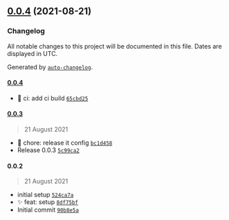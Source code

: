## [0.0.4](https://github.com/linbudu599/node-lib-starter/compare/0.0.3...0.0.4) (2021-08-21)

### Changelog

All notable changes to this project will be documented in this file. Dates are displayed in UTC.

Generated by [`auto-changelog`](https://github.com/CookPete/auto-changelog).

#### [0.0.4](https://github.com/linbudu599/node-lib-starter/compare/0.0.3...0.0.4)

- :construction_worker: ci: add ci build [`65cbd25`](https://github.com/linbudu599/node-lib-starter/commit/65cbd25cc5cf43104e97323cbbcce3538da63162)

#### [0.0.3](https://github.com/linbudu599/node-lib-starter/compare/0.0.2...0.0.3)

> 21 August 2021

- :wrench: chore: release it config [`bc1d458`](https://github.com/linbudu599/node-lib-starter/commit/bc1d458600a355ce0b78f6f739f3c91226e50230)
- Release 0.0.3 [`5c99ca2`](https://github.com/linbudu599/node-lib-starter/commit/5c99ca2f2bb215ebcaecd2f39513238cfb36f256)

#### 0.0.2

> 21 August 2021

- initial setup [`524ca7a`](https://github.com/linbudu599/node-lib-starter/commit/524ca7ae77cb2fff4344f9acfdd0d20489332b17)
- :sparkles: feat: setup [`8df75bf`](https://github.com/linbudu599/node-lib-starter/commit/8df75bfe9b77fde4ebf9212fb4b9effc0c13acd6)
- Initial commit [`90b8e5a`](https://github.com/linbudu599/node-lib-starter/commit/90b8e5a782b06411c3f6c54a529a3c75c42c034d)
